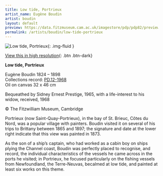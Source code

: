 ```yaml
---
title: Low tide, Portrieux
artist_name: Eugène Boudin
artist: boudin
layout: default
preview: https://data.fitzmuseum.cam.ac.uk/imagestore/pdp/pdp82/preview_PD_12_1968_201406_adn21_dc2.jpg
permalink: /artists/boudin/low-tide-portrieux
---
```

![Low tide, Portrieux](https://data.fitzmuseum.cam.ac.uk/imagestore/pdp/pdp82/large_PD_12_1968_201406_adn21_dc2.jpg){: .img-fluid }

[View this in high resolution](https://data.fitzmuseum.cam.ac.uk/id/image/iiif/media-218825#?c=&m=&cv=){: .btn .btn-dark}

**Low tide, Portrieux**

Eugène Boudin 1824 – 1898  
Collections record: [PD.12-1968](https://data.fitzmuseum.cam.ac.uk/id/object/2356)  
Oil on canvas 32 x 46 cm

Bequeathed by Sidney Ernest Prestige, 1965, with a life-interest to his widow,
received, 1968

© The Fitzwilliam Museum, Cambridge

Portrieux (now Saint-Quay-Portrieux), in the bay of St. Brieuc, Côtes du Nord,
was a popular village with painters. Boudin visited it on several of his trips to
Brittany between 1865 and 1897; the signature and date at the lower right indicate
that this view was painted in 1873.

As the son of a ship’s captain, who had worked as a cabin boy on ships plying the
Channel coast, Boudin was perfectly placed to recognise, and record, the individual
characteristics of the vessels he came across in the ports he visited; in Portrieux,
he focused particularly on the fishing vessels from Newfoundland, the Terre-Neuvas,
becalmed at low tide, and painted at least six works on this theme.
